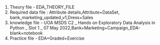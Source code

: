 1. Theory file - EDA_THEORY_FILE
2. Required data file : Attribute details,Attribute+DataSet, bank_marketing_updated_v1,Dress+Sales
3. knowledge file - UOA MSDS C2 _ Hands on Exploratory Data Analysis in Python _ Slot 1 _ 07 May 2022,Bank+Marketing+Campaign_EDA-blank+notebook
4. Practice file - EDA+Graded+Exercise

